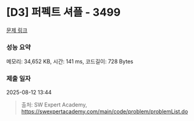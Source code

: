 # [D3] 퍼펙트 셔플 - 3499 

[문제 링크](https://swexpertacademy.com/main/code/problem/problemDetail.do?contestProbId=AWGsRbk6AQIDFAVW) 

### 성능 요약

메모리: 34,652 KB, 시간: 141 ms, 코드길이: 728 Bytes

### 제출 일자

2025-08-12 13:44



> 출처: SW Expert Academy, https://swexpertacademy.com/main/code/problem/problemList.do